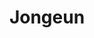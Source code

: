 ---
layout: home
home_text: It's funny how day by day nothing changes, but when you look back, everything is different. - C.S. Lewis
title: Jongeun
---